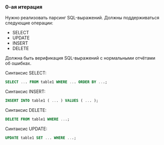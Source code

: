 ### 0-ая итерация

Нужно реализовать парсинг SQL-выражений. Должны поддерживаться следующие операции:
- SELECT
- UPDATE
- INSERT
- DELETE

Должна быть верификация SQL-выражений с нормальными отчётами об ошибках.

Синтаксис SELECT:
```sql
SELECT ... FROM table1 WHERE ... ORDER BY ...;
```
Синтаксис INSERT:
```sql
INSERT INTO table1 ( ... ) VALUES ( ... );
```

Синтаксис DELETE:
```sql
DELETE FROM table1 WHERE ...;
```

Синтаксис UPDATE:
```sql
UPDATE table1 SET ... WHERE ...;
```
